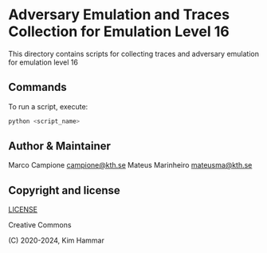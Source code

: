 # Adversary Emulation and Traces Collection for Emulation Level 16

This directory contains scripts for collecting traces and adversary emulation for emulation level 16

## Commands

To run a script, execute:
```bash
python <script_name>
```

## Author & Maintainer

Marco Campione <campione@kth.se>
Mateus Marinheiro <mateusma@kth.se>

## Copyright and license

[LICENSE](../../../LICENSE.md)

Creative Commons

(C) 2020-2024, Kim Hammar